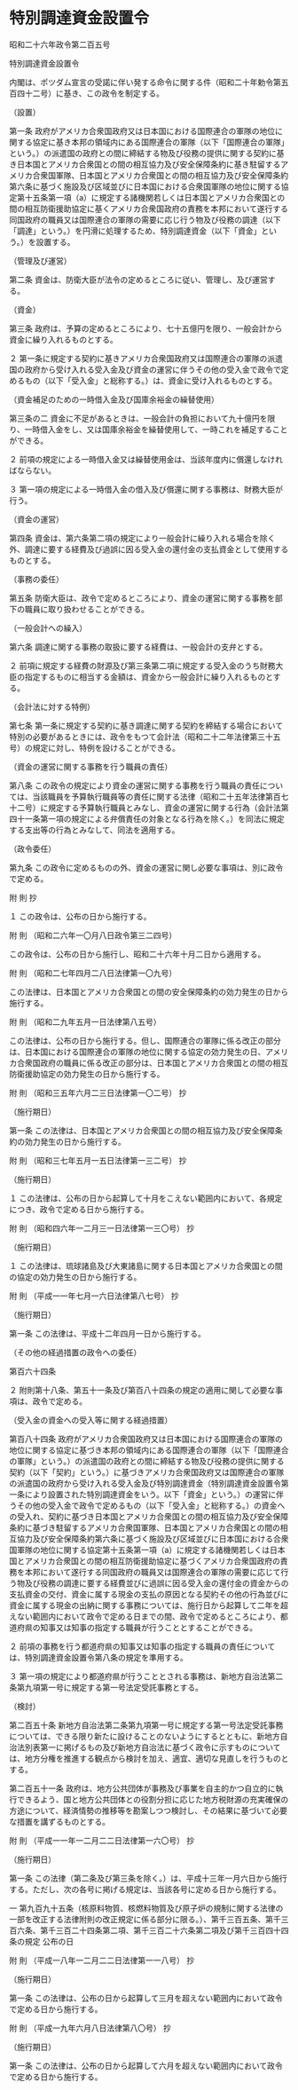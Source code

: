 # 特別調達資金設置令

昭和二十六年政令第二百五号

特別調達資金設置令

内閣は、ポツダム宣言の受諾に伴い発する命令に関する件（昭和二十年勅令第五百四十二号）に基き、この政令を制定する。

（設置）

第一条 政府がアメリカ合衆国政府又は日本国における国際連合の軍隊の地位に関する協定に基き本邦の領域内にある国際連合の軍隊（以下「国際連合の軍隊」という。）の派遣国の政府との間に締結する物及び役務の提供に関する契約に基き日本国とアメリカ合衆国との間の相互協力及び安全保障条約に基き駐留するアメリカ合衆国軍隊、日本国とアメリカ合衆国との間の相互協力及び安全保障条約第六条に基づく施設及び区域並びに日本国における合衆国軍隊の地位に関する協定第十五条第一項（a）に規定する諸機関若しくは日本国とアメリカ合衆国との間の相互防衛援助協定に基くアメリカ合衆国政府の責務を本邦において遂行する同国政府の職員又は国際連合の軍隊の需要に応じ行う物及び役務の調達（以下「調達」という。）を円滑に処理するため、特別調達資金（以下「資金」という。）を設置する。

（管理及び運営）

第二条 資金は、防衛大臣が法令の定めるところに従い、管理し、及び運営する。

（資金）

第三条 政府は、予算の定めるところにより、七十五億円を限り、一般会計から資金に繰り入れるものとする。

２ 第一条に規定する契約に基きアメリカ合衆国政府又は国際連合の軍隊の派遣国の政府から受け入れる受入金及び資金の運営に伴うその他の受入金で政令で定めるもの（以下「受入金」と総称する。）は、資金に受け入れるものとする。

（資金補足のための一時借入金及び国庫余裕金の繰替使用）

第三条の二 資金に不足があるときは、一般会計の負担において九十億円を限り、一時借入金をし、又は国庫余裕金を繰替使用して、一時これを補足することができる。

２ 前項の規定による一時借入金又は繰替使用金は、当該年度内に償還しなければならない。

３ 第一項の規定による一時借入金の借入及び償還に関する事務は、財務大臣が行う。

（資金の運営）

第四条 資金は、第六条第二項の規定により一般会計に繰り入れる場合を除く外、調達に要する経費及び過誤に因る受入金の還付金の支払資金として使用するものとする。

（事務の委任）

第五条 防衛大臣は、政令で定めるところにより、資金の運営に関する事務を部下の職員に取り扱わせることができる。

（一般会計への繰入）

第六条 調達に関する事務の取扱に要する経費は、一般会計の支弁とする。

２ 前項に規定する経費の財源及び第三条第二項に規定する受入金のうち財務大臣の指定するものに相当する金額は、資金から一般会計に繰り入れるものとする。

（会計法に対する特例）

第七条 第一条に規定する契約に基き調達に関する契約を締結する場合において特別の必要があるときには、政令をもつて会計法（昭和二十二年法律第三十五号）の規定に対し、特例を設けることができる。

（資金の運営に関する事務を行う職員の責任）

第八条 この政令の規定により資金の運営に関する事務を行う職員の責任については、当該職員を予算執行職員等の責任に関する法律（昭和二十五年法律第百七十二号）に規定する予算執行職員とみなし、資金の運営に関する行為（会計法第四十一条第一項の規定による弁償責任の対象となる行為を除く。）を同法に規定する支出等の行為とみなして、同法を適用する。

（政令委任）

第九条 この政令に定めるものの外、資金の運営に関し必要な事項は、別に政令で定める。

附 則 抄

１ この政令は、公布の日から施行する。

附 則 （昭和二六年一〇月八日政令第三二四号）

この政令は、公布の日から施行し、昭和二十六年十月二日から適用する。

附 則 （昭和二七年四月二八日法律第一〇九号）

この法律は、日本国とアメリカ合衆国との間の安全保障条約の効力発生の日から施行する。

附 則 （昭和二九年五月一日法律第八五号）

この法律は、公布の日から施行する。但し、国際連合の軍隊に係る改正の部分は、日本国における国際連合の軍隊の地位に関する協定の効力発生の日、アメリカ合衆国政府の職員に係る改正の部分は、日本国とアメリカ合衆国との間の相互防衛援助協定の効力発生の日から施行する。

附 則 （昭和三五年六月二三日法律第一〇二号） 抄

（施行期日）

第一条 この法律は、日本国とアメリカ合衆国との間の相互協力及び安全保障条約の効力発生の日から施行する。

附 則 （昭和三七年五月一五日法律第一三二号） 抄

（施行期日）

１ この法律は、公布の日から起算して十月をこえない範囲内において、各規定につき、政令で定める日から施行する。

附 則 （昭和四六年一二月三一日法律第一三〇号） 抄

（施行期日）

１ この法律は、琉球諸島及び大東諸島に関する日本国とアメリカ合衆国との間の協定の効力発生の日から施行する。

附 則 （平成一一年七月一六日法律第八七号） 抄

（施行期日）

第一条 この法律は、平成十二年四月一日から施行する。

（その他の経過措置の政令への委任）

第百六十四条

２ 附則第十八条、第五十一条及び第百八十四条の規定の適用に関して必要な事項は、政令で定める。

（受入金の資金への受入等に関する経過措置）

第百八十四条 政府がアメリカ合衆国政府又は日本国における国際連合の軍隊の地位に関する協定に基づき本邦の領域内にある国際連合の軍隊（以下「国際連合の軍隊」という。）の派遣国の政府との間に締結する物及び役務の提供に関する契約（以下「契約」という。）に基づきアメリカ合衆国政府又は国際連合の軍隊の派遣国の政府から受け入れる受入金及び特別調達資金（特別調達資金設置令第一条により設置された特別調達資金をいう。以下「資金」という。）の運営に伴うその他の受入金で政令で定めるもの（以下「受入金」と総称する。）の資金への受入れ、契約に基づき日本国とアメリカ合衆国との間の相互協力及び安全保障条約に基づき駐留するアメリカ合衆国軍隊、日本国とアメリカ合衆国との間の相互協力及び安全保障条約第六条に基づく施設及び区域並びに日本国における合衆国軍隊の地位に関する協定第十五条第一項（a）に規定する諸機関若しくは日本国とアメリカ合衆国との間の相互防衛援助協定に基づくアメリカ合衆国政府の責務を本邦において遂行する同国政府の職員又は国際連合の軍隊の需要に応じて行う物及び役務の調達に要する経費並びに過誤に因る受入金の還付金の資金からの支払資金の交付、資金に属する現金の支払の原因となる契約その他の行為並びに資金に属する現金の出納に関する事務については、施行日から起算して二年を超えない範囲内において政令で定める日までの間、政令で定めるところにより、都道府県の知事又は知事の指定する職員が行うこととすることができる。

２ 前項の事務を行う都道府県の知事又は知事の指定する職員の責任については、特別調達資金設置令第八条の規定を準用する。

３ 第一項の規定により都道府県が行うこととされる事務は、新地方自治法第二条第九項第一号に規定する第一号法定受託事務とする。

（検討）

第二百五十条 新地方自治法第二条第九項第一号に規定する第一号法定受託事務については、できる限り新たに設けることのないようにするとともに、新地方自治法別表第一に掲げるもの及び新地方自治法に基づく政令に示すものについては、地方分権を推進する観点から検討を加え、適宜、適切な見直しを行うものとする。

第二百五十一条 政府は、地方公共団体が事務及び事業を自主的かつ自立的に執行できるよう、国と地方公共団体との役割分担に応じた地方税財源の充実確保の方途について、経済情勢の推移等を勘案しつつ検討し、その結果に基づいて必要な措置を講ずるものとする。

附 則 （平成一一年一二月二二日法律第一六〇号） 抄

（施行期日）

第一条 この法律（第二条及び第三条を除く。）は、平成十三年一月六日から施行する。ただし、次の各号に掲げる規定は、当該各号に定める日から施行する。

一 第九百九十五条（核原料物質、核燃料物質及び原子炉の規制に関する法律の一部を改正する法律附則の改正規定に係る部分に限る。）、第千三百五条、第千三百六条、第千三百二十四条第二項、第千三百二十六条第二項及び第千三百四十四条の規定 公布の日

附 則 （平成一八年一二月二二日法律第一一八号） 抄

（施行期日）

第一条 この法律は、公布の日から起算して三月を超えない範囲内において政令で定める日から施行する。

附 則 （平成一九年六月八日法律第八〇号） 抄

（施行期日）

第一条 この法律は、公布の日から起算して六月を超えない範囲内において政令で定める日から施行する。
